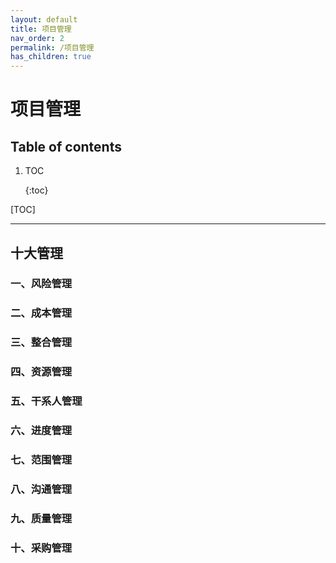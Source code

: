```yaml
---
layout: default
title: 项目管理
nav_order: 2
permalink: /项目管理
has_children: true
---
```


# 项目管理

## Table of contents

1. TOC

   {:toc}

[TOC]





------

## 十大管理

### 一、风险管理

### 二、成本管理

### 三、整合管理

### 四、资源管理

### 五、干系人管理

### 六、进度管理

### 七、范围管理

### 八、沟通管理

### 九、质量管理

### 十、采购管理